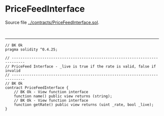 # PriceFeedInterface

Source file [../contracts/PriceFeedInterface.sol](../contracts/PriceFeedInterface.sol).

<br />

<hr />

```solidity
// BK Ok
pragma solidity ^0.4.25;

// ----------------------------------------------------------------------------
// PriceFeed Interface - _live is true if the rate is valid, false if invalid
// ----------------------------------------------------------------------------
// BK Ok
contract PriceFeedInterface {
    // BK Ok - View function interface
    function name() public view returns (string);
    // BK Ok - View function interface
    function getRate() public view returns (uint _rate, bool _live);
}

```
